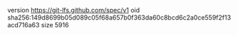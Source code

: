 version https://git-lfs.github.com/spec/v1
oid sha256:149d8699b05d089c05f68a657b0f363da60c8bcd6c2a0ce559f2f13acd716a63
size 5916
